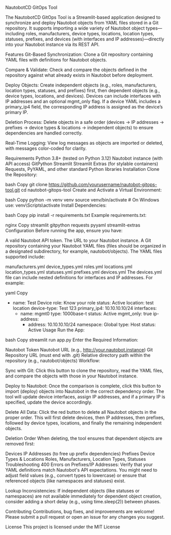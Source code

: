 NautobotCD GitOps Tool

The NautobotCD GitOps Tool is a Streamlit-based application designed to synchronize and deploy Nautobot objects from YAML files stored in a Git repository. It supports importing a wide variety of Nautobot object types—including roles, manufacturers, device types, locations, location types, statuses, prefixes, and devices (with interfaces and IP addresses)—directly into your Nautobot instance via its REST API.

Features
Git-Based Synchronization:
Clone a Git repository containing YAML files with definitions for Nautobot objects.

Compare & Validate:
Check and compare the objects defined in the repository against what already exists in Nautobot before deployment.

Deploy Objects:
Create independent objects (e.g., roles, manufacturers, location types, statuses, and prefixes) first, then dependent objects (e.g., device types, locations, and devices).
Devices can include interfaces with IP addresses and an optional mgmt_only flag. If a device YAML includes a primary_ip4 field, the corresponding IP address is assigned as the device’s primary IP.

Deletion Process:
Delete objects in a safe order (devices → IP addresses → prefixes → device types & locations → independent objects) to ensure dependencies are handled correctly.

Real-Time Logging:
View log messages as objects are imported or deleted, with messages color-coded for clarity.

Requirements
Python 3.8+ (tested on Python 3.12)
Nautobot instance (with API access)
GitPython
Streamlit
Streamlit Extras (for stylable containers)
Requests, PyYAML, and other standard Python libraries
Installation
Clone the Repository:

bash
Copy
git clone https://github.com/yourusername/nautobot-gitops-tool.git
cd nautobot-gitops-tool
Create and Activate a Virtual Environment:

bash
Copy
python -m venv venv
source venv/bin/activate  # On Windows use: venv\Scripts\activate
Install Dependencies:

bash
Copy
pip install -r requirements.txt
Example requirements.txt:

nginx
Copy
streamlit
gitpython
requests
pyyaml
streamlit-extras
Configuration
Before running the app, ensure you have:

A valid Nautobot API token.
The URL to your Nautobot instance.
A Git repository containing your Nautobot YAML files (files should be organized in a designated subdirectory, for example, nautobot/objects).
The YAML files supported include:

manufacturers.yml
device_types.yml
roles.yml
locations.yml
location_types.yml
statuses.yml
prefixes.yml
devices.yml
The devices.yml file can include nested definitions for interfaces and IP addresses. For example:

yaml
Copy
- name: Test Device
  role: Know your role
  status: Active
  location: test location
  device-type: Test 123
  primary_ip4: 10.10.10.10/24
  interfaces:
    - name: mgmt0
      type: 1000base-t
      status: Active
      mgmt_only: true
      ip-address:
        - address: 10.10.10.10/24
          namespace: Global
          type: Host
          status: Active
Usage
Run the App:

bash
Copy
streamlit run app.py
Enter the Required Information:

Nautobot Token
Nautobot URL (e.g., http://your.nautobot.instance)
Git Repository URL (must end with .git)
Relative directory path within the repository (e.g., nautobot/objects)
Workflow:

Sync with Git:
Click this button to clone the repository, read the YAML files, and compare the objects with those in your Nautobot instance.

Deploy to Nautobot:
Once the comparison is complete, click this button to import (deploy) objects into Nautobot in the correct dependency order.
The tool will update device interfaces, assign IP addresses, and if a primary IP is specified, update the device accordingly.

Delete All Data:
Click the red button to delete all Nautobot objects in the proper order. This will first delete devices, then IP addresses, then prefixes, followed by device types, locations, and finally the remaining independent objects.

Deletion Order
When deleting, the tool ensures that dependent objects are removed first:

Devices
IP Addresses (to free up prefix dependencies)
Prefixes
Device Types & Locations
Roles, Manufacturers, Location Types, Statuses
Troubleshooting
400 Errors on Prefixes/IP Addresses:
Verify that your YAML definitions match Nautobot's API expectations. You might need to adjust field values (e.g., convert types to lowercase) or ensure that referenced objects (like namespaces and statuses) exist.

Lookup Inconsistencies:
If independent objects (like statuses or namespaces) are not available immediately for dependent object creation, consider adding a short delay (e.g., using time.sleep(2)) between phases.

Contributing
Contributions, bug fixes, and improvements are welcome! Please submit a pull request or open an issue for any changes you suggest.

License
This project is licensed under the MIT License
